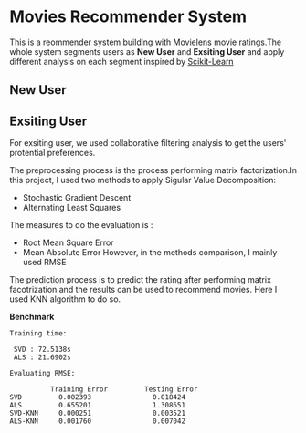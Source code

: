 # Movies Recommender System

This is a reommender system building with [Movielens](http://grouplens.org/datasets/movielens/) movie ratings.The whole system segments users as **New User** and **Exsiting User** and apply different analysis on each segment inspired by [Scikit-Learn](https://scikit-learn.org/stable/)

## New User

## Exsiting User
For exsiting user, we used collaborative filtering analysis to get the users' protential preferences.

The preprocessing process is the process performing matrix factorization.In this project, I used two methods to apply Sigular Value Decomposition:

 + Stochastic Gradient Descent
 + Alternating Least Squares

The measures to do the evaluation is :
 + Root Mean Square Error
 + Mean Absolute Error
However, in the methods comparison, I mainly used RMSE

The prediction process is to predict the rating after performing matrix facotrization and the results can be used to recommend movies. Here I used KNN algorithm to do so.

**Benchmark**
```
Training time:

 SVD : 72.5138s
 ALS : 21.6902s

Evaluating RMSE:

          Training Error         Testing Error
SVD         0.002393               0.018424 
ALS         0.655201               1.308651
SVD-KNN     0.000251               0.003521
ALS-KNN     0.001760               0.007042

```

